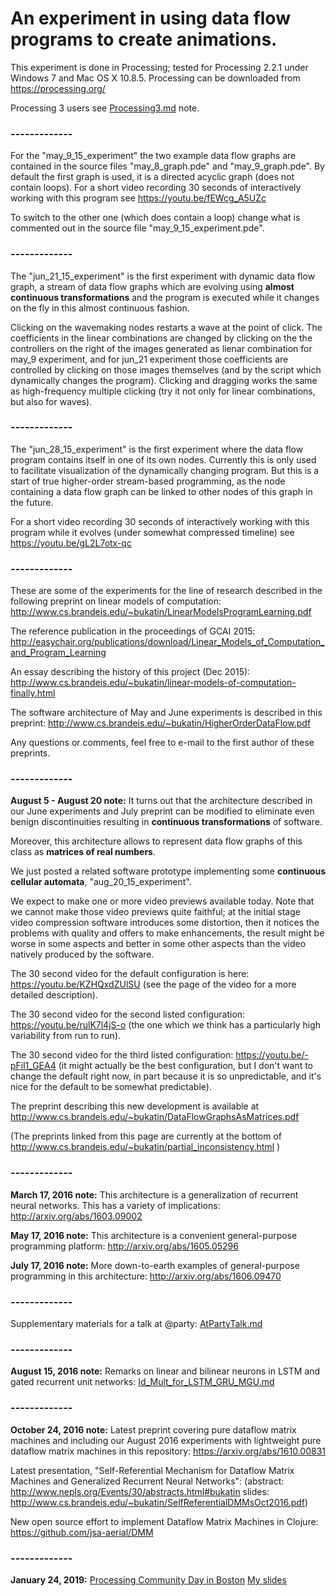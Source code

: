 
An experiment in using data flow programs to create animations.
===============================================================

This experiment is done in Processing;
tested for Processing 2.2.1
under Windows 7 and Mac OS X 10.8.5.
Processing can be downloaded from
https://processing.org/

Processing 3 users see [Processing3.md](Processing3.md) note.

### -------------

For the "may_9_15_experiment"
the two example data flow graphs are contained in the source files
"may_8_graph.pde" and "may_9_graph.pde". By default the first graph is
used, it is a directed acyclic graph (does not contain loops).
For a short video recording 30 seconds of interactively working
with this program see https://youtu.be/fEWcg_A5UZc

To switch to the other one (which does contain a loop)
change what is commented out in the source file "may_9_15_experiment.pde".

### -------------

The "jun_21_15_experiment" is the first experiment with
dynamic data flow graph, a stream of data flow graphs
which are evolving using **almost continuous transformations**
and the program is executed while it changes on the fly in this almost
continuous fashion.

Clicking on the wavemaking nodes restarts a wave at the point of
click. The coefficients in the linear combinations are changed
by clicking on the
the controllers on the right of the images generated
as lienar combination for may_9 experiment,
and for jun_21 experiment those coefficients are controlled
by clicking on those images themselves (and by the script
which dynamically changes the program). Clicking and dragging
works the same as high-frequency multiple clicking
(try it not only for linear
combinations, but also for waves).

### -------------

The "jun_28_15_experiment" is the first experiment where the
data flow program contains itself in one of its own nodes.
Currently this is only used to facilitate visualization
of the dynamically changing program. But this is a start
of true higher-order stream-based programming, as the
node containing a data flow graph can be linked to
other nodes of this graph in the future.

For a short video recording 30 seconds of interactively
working with this program while it evolves (under
somewhat compressed timeline) see
https://youtu.be/gL2L7otx-qc

### -------------

These are some of the experiments for the line of research described
in the following preprint on linear models of computation:
http://www.cs.brandeis.edu/~bukatin/LinearModelsProgramLearning.pdf

The reference publication in the proceedings of GCAI 2015:
http://easychair.org/publications/download/Linear_Models_of_Computation_and_Program_Learning

An essay describing the history of this project (Dec 2015):
http://www.cs.brandeis.edu/~bukatin/linear-models-of-computation-finally.html

The software architecture of May and June experiments is described in
this preprint: http://www.cs.brandeis.edu/~bukatin/HigherOrderDataFlow.pdf

Any questions or comments, feel free to e-mail to the first author
of these preprints.

### -------------

**August 5 - August 20 note:** It turns out that the architecture described
in our June experiments and July preprint can be modified to
eliminate even benign discontinuities resulting in
**continuous transformations** of software.

Moreover, this architecture allows to represent data flow graphs
of this class as **matrices of real numbers**.

We just posted a related software prototype implementing
some **continuous cellular automata**, "aug_20_15_experiment".

We expect to make one or more video previews available today.
Note that we cannot make those video previews quite faithful;
at the initial stage video compression software introduces
some distortion, then it notices the problems with quality
and offers to make enhancements, the result might be worse in
some aspects and better in some other aspects than the video
natively produced by the software.

The 30 second video for the default configuration is here:
https://youtu.be/KZHQxdZUlSU (see the page of the video for
a more detailed description).

The 30 second video for the second listed configuration:
https://youtu.be/rulK7l4jS-o (the one which we think has
a particularly high variability from run to run).

The 30 second video for the third listed configuration:
https://youtu.be/-pFil1_GEA4 (it might actually be the best
configuration, but I don't want to change the default right now,
in part because it is so unpredictable, and it's nice for
the default to be somewhat predictable).

The preprint describing this new development is available at
http://www.cs.brandeis.edu/~bukatin/DataFlowGraphsAsMatrices.pdf

(The preprints linked from this page are currently at the bottom of
http://www.cs.brandeis.edu/~bukatin/partial_inconsistency.html )

### -------------

**March 17, 2016 note:** This architecture is a generalization of
recurrent neural networks. This has a variety of implications:
http://arxiv.org/abs/1603.09002

**May 17, 2016 note:** This architecture is a convenient general-purpose
programming platform: http://arxiv.org/abs/1605.05296

**July 17, 2016 note:** More down-to-earth examples of general-purpose
programming in this architecture: http://arxiv.org/abs/1606.09470

### -------------

Supplementary materials for a talk at @party: [AtPartyTalk.md](AtPartyTalk.md)

### -------------

**August 15, 2016 note:** Remarks on linear and bilinear neurons in LSTM and gated recurrent unit networks: [Id_Mult_for_LSTM_GRU_MGU.md](Id_Mult_for_LSTM_GRU_MGU.md)

### -------------

**October 24, 2016 note:** Latest preprint covering pure dataflow
matrix machines and including our August 2016 experiments with
lightweight pure dataflow matrix machines in this repository: https://arxiv.org/abs/1610.00831

Latest presentation, "Self-Referential Mechanism for Dataflow Matrix Machines and Generalized Recurrent Neural Networks": (abstract: http://www.nepls.org/Events/30/abstracts.html#bukatin slides: http://www.cs.brandeis.edu/~bukatin/SelfReferentialDMMsOct2016.pdf)

New open source effort to implement Dataflow Matrix Machines in Clojure:
https://github.com/jsa-aerial/DMM

### -------------

**January 24, 2019:** [Processing Community Day in Boston](https://medium.com/fathominfo/pcd-boston-2019-734b11d8865f) [My slides](https://github.com/anhinga/fluid/blob/master/ProcessingCommunityDayJan24-19.pdf)
